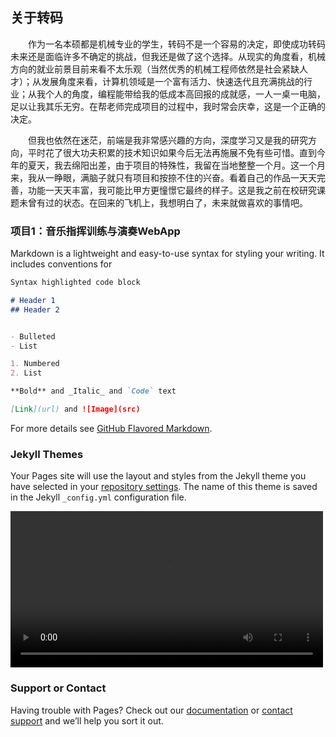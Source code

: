 ## 关于转码

&emsp;&emsp;作为一名本硕都是机械专业的学生，转码不是一个容易的决定，即使成功转码未来还是面临许多不确定的挑战，但我还是做了这个选择。从现实的角度看，机械方向的就业前景目前来看不太乐观（当然优秀的机械工程师依然是社会紧缺人才）；从发展角度来看，计算机领域是一个富有活力、快速迭代且充满挑战的行业；从我个人的角度，编程能带给我的低成本高回报的成就感，一人一桌一电脑，足以让我其乐无穷。在帮老师完成项目的过程中，我时常会庆幸，这是一个正确的决定。

&emsp;&emsp;但我也依然在迷茫，前端是我非常感兴趣的方向，深度学习又是我的研究方向，平时花了很大功夫积累的技术知识如果今后无法再施展不免有些可惜。直到今年的夏天，我去绵阳出差，由于项目的特殊性，我留在当地整整一个月。这一个月来，我从一睁眼，满脑子就只有项目和按捺不住的兴奋。看着自己的作品一天天完善，功能一天天丰富，我可能比甲方更憧憬它最终的样子。这是我之前在校研究课题未曾有过的状态。在回来的飞机上，我想明白了，未来就做喜欢的事情吧。

### 项目1：音乐指挥训练与演奏WebApp

Markdown is a lightweight and easy-to-use syntax for styling your writing. It includes conventions for

```markdown
Syntax highlighted code block

# Header 1
## Header 2


- Bulleted
- List

1. Numbered
2. List

**Bold** and _Italic_ and `Code` text

[Link](url) and ![Image](src)
```

For more details see [GitHub Flavored Markdown](https://guides.github.com/features/mastering-markdown/).

### Jekyll Themes

Your Pages site will use the layout and styles from the Jekyll theme you have selected in your [repository settings](https://github.com/super-xman/super-xman.github.io/settings/pages). The name of this theme is saved in the Jekyll `_config.yml` configuration file.

<video src="https://walkclass-vr.oss-cn-hangzhou.aliyuncs.com/yuzelin/my-music/demo/%E8%A7%86%E9%A2%91%E6%95%99%E5%AD%A6.mp4" controls="controls" width="500"><video/>

### Support or Contact

Having trouble with Pages? Check out our [documentation](https://docs.github.com/categories/github-pages-basics/) or [contact support](https://support.github.com/contact) and we’ll help you sort it out.
